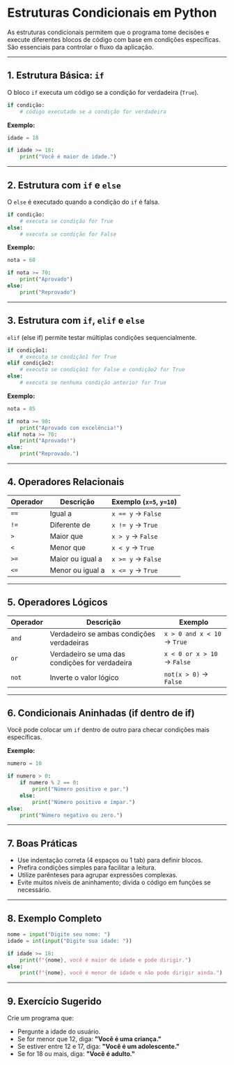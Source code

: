 # Estruturas Condicionais em Python

As estruturas condicionais permitem que o programa tome decisões e execute diferentes blocos de código com base em condições específicas. São essenciais para controlar o fluxo da aplicação.

---

## 1. Estrutura Básica: `if`

O bloco `if` executa um código se a condição for verdadeira (`True`).

```python
if condição:
    # código executado se a condição for verdadeira
```

**Exemplo:**

```python
idade = 18

if idade >= 18:
    print("Você é maior de idade.")
```

---

## 2. Estrutura com `if` e `else`

O `else` é executado quando a condição do `if` é falsa.

```python
if condição:
    # executa se condição for True
else:
    # executa se condição for False
```

**Exemplo:**

```python
nota = 60

if nota >= 70:
    print("Aprovado")
else:
    print("Reprovado")
```

---

## 3. Estrutura com `if`, `elif` e `else`

`elif` (else if) permite testar múltiplas condições sequencialmente.

```python
if condição1:
    # executa se condição1 for True
elif condição2:
    # executa se condição1 for False e condição2 for True
else:
    # executa se nenhuma condição anterior for True
```

**Exemplo:**

```python
nota = 85

if nota >= 90:
    print("Aprovado com excelência!")
elif nota >= 70:
    print("Aprovado!")
else:
    print("Reprovado.")
```

---

## 4. Operadores Relacionais

| Operador | Descrição            | Exemplo (`x=5`, `y=10`) |
|----------|----------------------|--------------------------|
| `==`     | Igual a              | `x == y` → `False`       |
| `!=`     | Diferente de         | `x != y` → `True`        |
| `>`      | Maior que            | `x > y` → `False`        |
| `<`      | Menor que            | `x < y` → `True`         |
| `>=`     | Maior ou igual a     | `x >= y` → `False`       |
| `<=`     | Menor ou igual a     | `x <= y` → `True`        |

---

## 5. Operadores Lógicos

| Operador | Descrição                               | Exemplo                      |
|----------|-----------------------------------------|------------------------------|
| `and`    | Verdadeiro se ambas condições verdadeiras | `x > 0 and x < 10` → `True`  |
| `or`     | Verdadeiro se uma das condições for verdadeira | `x < 0 or x > 10` → `False` |
| `not`    | Inverte o valor lógico                  | `not(x > 0)` → `False`       |

---

## 6. Condicionais Aninhadas (if dentro de if)

Você pode colocar um `if` dentro de outro para checar condições mais específicas.

**Exemplo:**

```python
numero = 10

if numero > 0:
    if numero % 2 == 0:
        print("Número positivo e par.")
    else:
        print("Número positivo e ímpar.")
else:
    print("Número negativo ou zero.")
```

---

## 7. Boas Práticas

- Use indentação correta (4 espaços ou 1 tab) para definir blocos.
- Prefira condições simples para facilitar a leitura.
- Utilize parênteses para agrupar expressões complexas.
- Evite muitos níveis de aninhamento; divida o código em funções se necessário.

---

## 8. Exemplo Completo

```python
nome = input("Digite seu nome: ")
idade = int(input("Digite sua idade: "))

if idade >= 18:
    print(f"{nome}, você é maior de idade e pode dirigir.")
else:
    print(f"{nome}, você é menor de idade e não pode dirigir ainda.")
```

---

## 9. Exercício Sugerido

Crie um programa que:

- Pergunte a idade do usuário.
- Se for menor que 12, diga: **"Você é uma criança."**
- Se estiver entre 12 e 17, diga: **"Você é um adolescente."**
- Se for 18 ou mais, diga: **"Você é adulto."**